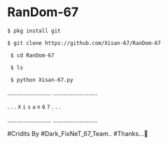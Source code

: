 # RanDom-67


` $ pkg install git `

` $ git clone https://github.com/Xisan-67/RanDom-67 `

` $ cd RanDom-67`

` $ ls`

` $ python Xisan-67.py`


.........................
.........................

.
.
.
`X`
`i`
`s`
`a`
`n`
`6`
`7`
.
.
.

.........................
.........................

#Cridits By #Dark_FixNeT_67_Team..
#Thanks...🥰
